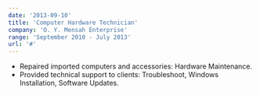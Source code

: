 ```yaml
---
date: '2013-09-10'
title: 'Computer Hardware Technician'
company: 'O. Y. Mensah Enterprise'
range: 'September 2010 - July 2013'
url: '#'
---
```


- Repaired imported computers and accessories: Hardware Maintenance.
- Provided technical support to clients: Troubleshoot, Windows Installation, Software Updates.